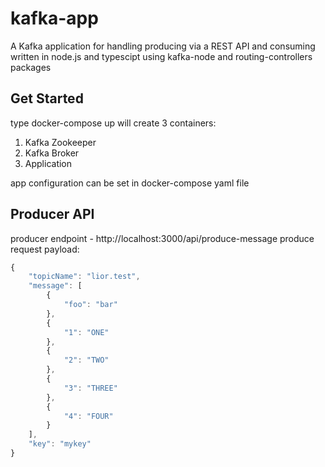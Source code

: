 # kafka-app
A Kafka application for handling producing via a REST API and consuming written in node.js and typescipt using kafka-node and routing-controllers packages

## Get Started
type docker-compose up will create 3 containers:
1. Kafka Zookeeper
2. Kafka Broker
3. Application

app configuration can be set in docker-compose yaml file

## Producer API
producer endpoint - http://localhost:3000/api/produce-message
produce request payload:
```javascript
{
    "topicName": "lior.test",
    "message": [
        {
            "foo": "bar"
        },
        {
            "1": "ONE"
        },
        {
            "2": "TWO"
        },
        {
            "3": "THREE"
        },
        {
            "4": "FOUR"
        }
    ],
    "key": "mykey"
}
```
